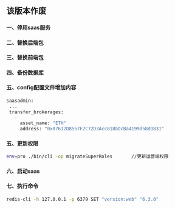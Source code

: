 ## 该版本作废
#### 一、停用saas服务
#### 二、替换后端包
#### 三、替换前端包
#### 四、备份数据库
#### 五、config配置文件增加内容
 ```bash
saasadmin:
  ...
  transfer_brokerages:
    -
      asset_name: "ETH"
      address: "0x07612D8557F2C72D3Acc818bDcBa4199d58dD831"
 ```
#### 五、更新权限
 ```bash
env=pro ./bin/cli -op migrateSuperRoles       //更新运营端权限
 ```
#### 六、启动saas

#### 七、执行命令
 ```bash
 redis-cli -h 127.0.0.1 -p 6379 SET "version:web" "6.3.0"
 ```
